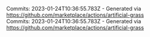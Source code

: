 Commits: 2023-01-24T10:36:55.783Z - Generated via https://github.com/marketplace/actions/artificial-grass
<br>
Commits: 2023-01-24T10:36:55.783Z - Generated via https://github.com/marketplace/actions/artificial-grass
<br>

